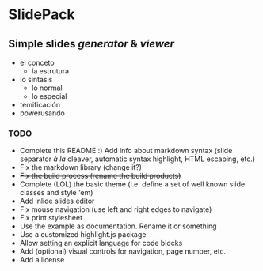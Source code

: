 # SlidePack
## Simple slides _generator_ & _viewer_

* el conceto
  * la estrutura
* lo sintasis
  * lo normal
  * lo especial
* temificación
* powerusando

### TODO

* Complete this README :) Add info about markdown syntax (slide separator _à la_ cleaver, automatic syntax highlight, HTML escaping, etc.)
* Fix the markdown library (change it?)
* ~~Fix the build process (rename the build products)~~
* Complete (LOL) the basic theme (i.e. define a set of well known slide classes and style 'em)
* Add inlide slides editor
* Fix mouse navigation (use left and right edges to navigate)
* Fix print stylesheet
* Use the example as documentation. Rename it or something
* Use a customized highlight.js package
* Allow setting an explicit language for code blocks
* Add (optional) visual controls for navigation, page number, etc.
* Add a license
